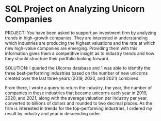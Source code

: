 # SQL Project on Analyzing Unicorn Companies

PROJECT: 
You have been asked to support an investment firm by analyzing trends in high-growth companies. They are interested in understanding which 
industries are producing the highest valuations and the rate at which new high-value companies are emerging. 
Providing them with this information gives them a competitive insight as to industry trends and how they should structure their portfolio looking forward.


SOLUTION:
I queried the Uicorns database and 1 was able to identify the three best-performing industries based on the number of new unicorns created over the last three years (2019, 2020, and 2021) combined.

From there, I wrote a query to return the industry, the year, the number of companies in these industries that became unicorns each year in 2019, 2020, and 2021, along with the average valuation per industry per year, converted to billions of dollars and rounded to two decimal places.
As the firm is interested in trends for the top-performing industries, I ordered my result by industry and year in descending order.
